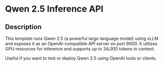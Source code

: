 # Qwen 2.5 Inference API

## Description
This template runs Qwen 2.5 (a powerful large language model) using vLLM and exposes it as an OpenAI-compatible API server on port 9000. It utilizes GPU resources for inference and supports up to 34,000 tokens in context.

Useful if you want to test or deploy Qwen 2.5 using OpenAI tools or clients.
